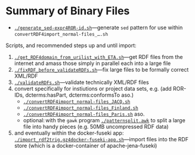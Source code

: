 # Summary of Binary Files

- [`./generate_sed-expr4ROR-id.sh`](./generate_sed-expr4ROR-id.sh)—generate `sed` pattern for use within `convertRDF4import_normal-files_….sh`

Scripts, and recommended steps up and until import:
1. [`./get_RDF4domain_from_urilist_with_ETA.sh`](./get_RDF4domain_from_urilist_with_ETA.sh)—get RDF files from the internet and amass those simply in parallel each into a large file
2. [`./fixRDF_before_validateRDFs.sh`](./fixRDF_before_validateRDFs.sh)—fix large files to be formally correct XML/RDF
3. [`./validateRDFs.sh`](./validateRDFs.sh)—validate technically XML/RDF files
4. convert specifically for instiutions or project data sets, e.g. (add ROR-IDs, dcterms:hasPart, dcterms:conformsTo aso.)
    - [`./convertRDF4import_normal-files_JACQ.sh`](./convertRDF4import_normal-files_JACQ.sh)
    - [`./convertRDF4import_normal-files_Finland.sh`](./convertRDF4import_normal-files_Finland.sh)
    - [`./convertRDF4import_normal-files_Paris.sh`](./convertRDF4import_normal-files_Paris.sh) aso.
    - optional: with the `gawk` program [`./patternsplit.awk`](./patternsplit.awk) to split a large file into handy pieces (e.g. 50MB uncompressed RDF data)
5. and eventually within the docker-fuseki app: [`./import_rdf2trig.gz4docker-fuseki-app.sh`](./import_rdf2trig.gz4docker-fuseki-app.sh)—import files into the RDF store (which is a docker-container of apache-jena-fuseki)
